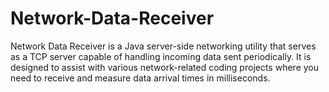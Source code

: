 # Network-Data-Receiver
Network Data Receiver is a Java server-side networking utility that serves as a TCP server capable of handling incoming data sent periodically. It is designed to assist with various network-related coding projects where you need to receive and measure data arrival times in milliseconds.
